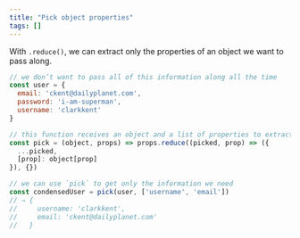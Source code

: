 ```yaml
---
title: "Pick object properties"
tags: []
---
```

With `.reduce()`, we can extract only the properties of an object we want to pass along.

```js
// we don’t want to pass all of this information along all the time
const user = {
  email: 'ckent@dailyplanet.com',
  password: 'i-am-superman',
  username: 'clarkkent'
}

// this function receives an object and a list of properties to extract
const pick = (object, props) => props.reduce((picked, prop) => ({
  ...picked,
  [prop]: object[prop]
}), {})

// we can use `pick` to get only the information we need
const condensedUser = pick(user, ['username', 'email'])
// ⇒ {
//     username: 'clarkkent',
//     email: 'ckent@dailyplanet.com'
//   }
```
